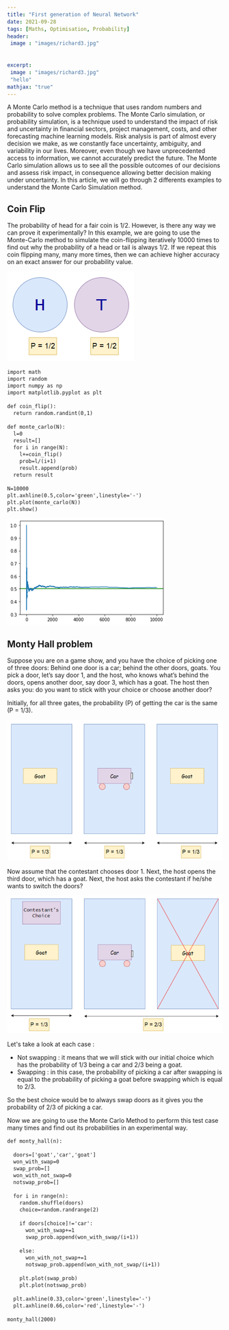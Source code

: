 ```yaml
---
title: "First generation of Neural Network"
date: 2021-09-28
tags: [Maths, Optimisation, Probability]
header:
 image : "images/richard3.jpg"

  
excerpt: 
 image : "images/richard3.jpg"
 "hello"
mathjax: "true"
---
```

A Monte Carlo method is a technique that uses random numbers and probability to solve complex problems. The Monte Carlo simulation, or probability simulation, is a technique used to understand the impact of risk and uncertainty in financial sectors, project management, costs, and other forecasting machine learning models.
Risk analysis is part of almost every decision we make, as we constantly face uncertainty, ambiguity, and variability in our lives. Moreover, even though we have unprecedented access to information, we cannot accurately predict the future.
The Monte Carlo simulation allows us to see all the possible outcomes of our decisions and assess risk impact, in consequence allowing better decision making under uncertainty.
In this article, we will go through 2 differents examples to understand the Monte Carlo Simulation method.

## Coin Flip

The probability of head for a fair coin is 1/2. However, is there any way we can prove it experimentally? In this example, we are going to use the Monte-Carlo method to simulate the coin-flipping iteratively 10000 times to find out why the probability of a head or tail is always 1/2. If we repeat this coin flipping many, many more times, then we can achieve higher accuracy on an exact answer for our probability value.

![png](/images/monte_carlo/coin_flip_01.png)

```
import math
import random
import numpy as np
import matplotlib.pyplot as plt

def coin_flip():
  return random.randint(0,1)
  
def monte_carlo(N):
  l=0
  result=[]
  for i in range(N):
    l+=coin_flip()
    prob=l/(i+1)
    result.append(prob)
  return result

N=10000
plt.axhline(0.5,color='green',linestyle='-')
plt.plot(monte_carlo(N))
plt.show()

```


![png](/images/monte_carlo/Copie_de_Copie_de_monte_carloos_1_0.png)


## Monty Hall problem

Suppose you are on a game show, and you have the choice of picking one of three doors: Behind one door is a car; behind the other doors, goats. You pick a door, let’s say door 1, and the host, who knows what’s behind the doors, opens another door, say door 3, which has a goat. The host then asks you: do you want to stick with your choice or choose another door?

Initially, for all three gates, the probability (P) of getting the car is the same (P = 1/3).

![png](/images/monte_carlo/monty_hall.png)

Now assume that the contestant chooses door 1. Next, the host opens the third door, which has a goat. Next, the host asks the contestant if he/she wants to switch the doors?

![png](/images/monte_carlo/monty_hall_2.png)

Let's take a look at each case :
- Not swapping : it means that we will stick with our initial choice which has the probability of 1/3 being a car and 2/3 being a goat.
- Swapping : in this case, the probability of picking a car after swapping is equal to the probability of picking a goat before swapping which is equal to 2/3.

So the best choice would be to always swap doors as it gives you the probability of 2/3 of picking a car.

Now we are going to use the Monte Carlo Method to perform this test case many times and find out its probabilities in an experimental way.


```
def monty_hall(n):

  doors=['goat','car','goat']
  won_with_swap=0
  swap_prob=[]
  won_with_not_swap=0
  notswap_prob=[]
  
  for i in range(n):
    random.shuffle(doors)
    choice=random.randrange(2)
    
    if doors[choice]!='car':
      won_with_swap+=1
      swap_prob.append(won_with_swap/(i+1))

    else:
      won_with_not_swap+=1 
      notswap_prob.append(won_with_not_swap/(i+1))
      
    plt.plot(swap_prob)
    plt.plot(notswap_prob)
    
  plt.axhline(0.33,color='green',linestyle='-')
  plt.axhline(0.66,color='red',linestyle='-')
  
monty_hall(2000)
```

